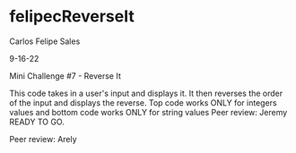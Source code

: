 # felipecReverseIt
Carlos Felipe Sales

9-16-22

Mini Challenge #7 - Reverse It

This code takes in a user's input and displays it. It then 
reverses the order of the input and displays the reverse. 
Top code works ONLY for integers values
and
bottom code works ONLY for string values
Peer review: Jeremy
READY TO GO.

Peer review: Arely 
